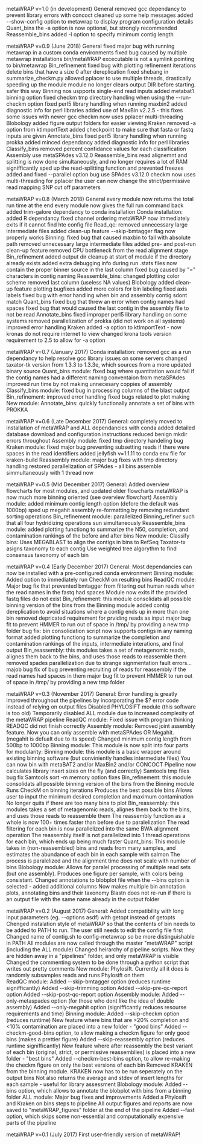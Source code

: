 metaWRAP v=1.0 (in development)
	General
		removed gcc dependancy to prevent library errors with concoct
		cleaned up some help messages
		added --show-config option to metawrap to display program configuration details
	Quant_bins
		the -a option is now optional, but strongly recommended
	Reassemble_bins
		added -l option to specify minimum contig length

metaWRAP v=0.9 (June 2018)
	General
		fixed major bug with running metawrap in a custom conda environments
		fixed bug caused by multiple metawrap installations
		bin/metaWRAP excecutable is not a symlink pointing to bin/metawrap
	Bin_refinement
		fixed bug with plotting refinement iterations
		delete bins that have a size 0 after dereplication
		fixed shebang in summarize_checkm.py
		allowed pplacer to use multiple threads, drastically speeding up the module
		module no longer clears output DIR before starting. safer this way
	Binning
		nos uspports single-end read inputs
		added metabat1 binning option
		fixed checkm tmp directory handling when using the --run-checkm option
		fixed perl5 library handling when running maxbin2
		added diagnostic info for perl libraries
		added use of MaxBin v2.2.5 - this fixes some issues with newer gcc
		checkm now uses pplacer multi-threading
	Blobology
		added figure output folders for easier viewing
	Kraken
		removed -a option from ktImportText
		added checkpoint to make sure that fasta or fastq inputs are given
	Annotate_bins
		fixed perl5 library handling when running prokka
		added minced dependancy
		added diagnostic info for perl libraries
	Classify_bins
		removed percent confidance values for each classification
	Assembly
		use metaSPAdes v3.12.0
	Reassemble_bins
		read alignemnt and splitting is now  done simultaneously, and no longer requires a lot of RAM
		signifficantly sped up the read-splitting function and prevented freezes
		added and fixed --parallel option bug
		use SPAdes v3.12.0
		checkm now uses multi-threading for pplacer
		the user can now change the strict/permissive read mapping SNP cut off parameters


metaWRAP v=0.8 (March 2018)
	General
		every module now returns the total run time at the end
		every module now gives the full run command back
		added trim-galore dependancy to conda installation
	Conda installation:
		added R dependancy
		fixed channel ordering
		metaWRAP now immediately exits if it cannot find hte config file
	Read_qc:
		removed unnecessary large intermediate files
		added clean-up feature
		--skip-bmtagger flag now properly works
	Binning:
		fixed bug that caused maxbin to fail with absolute path
		removed unnecessary large intermediate files
		added pre- and post-run clean-up feature
		removed CPU bottleneck from the read alignment stage
	Bin_refinement
		added output dir cleanup at start of module if the directory already exists
		added extra debugging info during run
		.stats files now contain the proper binner source in the last column
		fixed bug caused by "=" characters in contig naming
	Reassemble_bins:
		changed  plotting color scheme
		removed last column (useless NA values)
	Blobology
		added clean-up feature
		plotting bugfixes
		added more colors for bin labeling
		fixed axis labels
		fixed bug with error handling when bin and assembly contig sdont match
	Quant_bins
		fixed bug that threw an error when contig names had spaces
		fixed bug that would caused the last contig in the assembly file to not be read
	Annotate_bins
		fixed improper perl5 library handling on some systems
		removed parallelization of prokka (did not work on all systems)
		improved error handling
	Kraken
		added -a option to ktImportText - now kronas do not require internet to view
		changed krona tools version requirement to 2.5 to allow for -a option


metaWRAP v=0.7 (January 2017)
	Conda installation:
		removed gcc as a run dependancy to help resolve gcc library issues on some servers
		changed taxator-tk version from 1.3.3 to 1.3.3e, which sources from a more updated binary source
	Quant_bins module:
		fixed bug where quantitation would fail if the contig names had a different naming conventaion from metaSPAdes
		improved run time by not making unnecesary coppies of assembly	
	Classify_bins module:
		fixed bug in processing columns of the blast output
	Bin_refinement:
		improved error handling
		fixed bugs related to plot making
	New module: Annotate_bins:
		quickly functionally annotate a set of bins with PROKKA


metaWRAP v=0.6 (Late December 2017)
	General:
		completely moved to installation of metaWRAP and ALL dependancies with conda
		added detailed database download and configuration instructions
		reduced benign mkdir errors throughout
	Assembly module:
		fixed tmp directory handeling bug
	Kraken module:
		fixed major bug preventing subsetting reads if there were spaces in the read identifiers
		added jellyfish v=1.1.11 to conda env file for kraken-build
	Reassembly module:
		major bug fixes with tmp directory handling
		restored parallelization of SPAdes - all bins assemble simmultaneously with 1 thread now
	

metaWRAP v=0.5 (Mid December 2017)
	General:
		Added overview flowcharts for most modules, and updated older flowcharts
		metaWRAP is now much more binning oriented (see overview flowchart)
	Assembly module:
		added minimum contig length option (defore the default was 1000bp)
		sped up megahit assembly re-formatting by removing redundant sorting operations
	Bin_refinement module:
		parallelized Binning_refiner such that all four hydridizing operations sun simultaneously
	Reassemble_bins module:
		added plotting functiong to summarize the N50, completion, and contamination rankings of the before and after bins
	New module: Classify bins:
		Uses MEGABLAST to align the contigs in bins to RefSeq
		Taxator-tx asigns taxonomy to each contig
		Use weighted tree algorythm to find consensus taxonomy of each bin


metaWRAP v=0.4 (Early December 2017)
	General:
		Most dependancies can now be installed with a pre-configured conda environment
	Binning module:
		Added option to immediately run CheckM on resulting bins
	ReadQC module:
		Major bug fix that prevented bmtagger from filtering out human reads when the read names in the fastq had spaces
		Module now exits if the provided fastq files do not exist
	Bin_refinement: this module consolidats all possible binning version of the bins from the Binning module
		added contig dereplication to avoid situations where a contig ends up in more than one bin
		removed depricated requirement for prviding reads as input
		major bug fit to prevent HMMER to run out of space in /tmp/ by providing a new tmp folder
		bug fix: bin consolidation script now supports contigs in any naming format
		added plotting functiong to summarize the completion and contamination rankings of the inputs, intermediate interations, and final output
	Bin_reassembly: this modules takes a set of metagenomic reads, alignes them back to the bins, and uses those reads to reassemble them
		removed spades parallelization due to strange signmentation fault errors...
		majob bug fix of bug preventing recruiting of reads for reassembly if the read names had spaces in them
		major bug fit to prevent HMMER to run out of space in /tmp/ by providing a new tmp folder


metaWRAP v=0.3 (November 2017)
	General:
		Error handling is greatly improved throughout the pipelines by incorporating the $? error code instead of relying on output files
		Disabled PHYLOSIFT module (this software is too old)
		Temporarily disabled ALL module due to increased complexity of the metaWRAP pipeline
	ReadQC module:
		Fixed issue with program thinking READQC did not finish correctly
	Assembly module:
		Removed joint assembly feature. Now you can only assemble with metaSPAdes OR Megahit.
		(megahit is defualt due to its speed)
		Changed minimum contig length from 500bp to 1000bp
	Binning module:
		This module is now split into four parts for modularity:
		Binning module: this module is a basic wrapper around existing binning software (but conviniently handles intermediate files)
			You can now bin with metaBAT2 and/or MaxBin2 and/or CONCOCT
			Pipeline now calculates library insert sizes on the fly (and correctly)
			Samtools tmp files bug fix
			Samtools sort -m memory option fixes
		Bin_refinement: this module consolidats all possible binning version of the bins from the Binning module
			Runs CheckM on binning iterations
			Produces the best possible bins
			Allows user to input the minimum desired completion and maximum contamination
			No longer quits if there are too many bins to plot
		Bin_reassembly: this modules takes a set of metagenomic reads, alignes them back to the bins, and uses those reads to reassemble them
			The reassembly function as a whole is now 100+ times faster than before due to paralelization
			The read filtering for each bin is now parallelized into the same BWA alignment operation
			The reassembly itself is not parallelized into 1 thread operations for each bin, which ends up being much faster
		Quant_bins:
			This module takes in (non-reassembled) bins and reads from many samples, and estimates the abundance of each bin in each sample with salmon
			The process is paralelized and the alignment time does not scale with number of bins
	Blobology module:
		Allows for paralel processing of multiple read sets (but one assembly). Produces one figure per sample, with colors being consistant.
		Changed annotations to blobplot file when the --bins option is selected - added additional columns
		Now makes multiple bin annotation plots, annotating bins and their taxonomy
		Blastn does not re-run if there is an output file with the same name already in the output folder


metaWRAP v=0.2 (August 2017)
	General:
		Added compatibility with long input parameters (eg. --options asdf) with getopt instead of getopts
		Chenged instalation style of metaWRAP so that the contents of bin needs to be added to PATH to run. The user still needs to edit the config file first
		Changed name of contig.sh to config-metawrap so be more distinguishable in PATH
		All modules are now called through the master "metaWRAP" script (including the ALL module)
		Changed heirarchy of pipeline scripts. Now they are hidden away in a "pipelines" folder, and only metaWRAP is visible
		Changed the commenting system to be done through a python script that writes out pretty comments
		New module: Phylosift. Currently all it does is randomly subsamples reads and runs Phylosift on them	
	ReadQC module:
		Added --skip-bmtagger option (reduces runtime signifficantly)
		Added --skip-trimming option
		Added --skip-pre-qc-report option
		Added --skip-post-qc-report option
	Assembly module:
		Added --only-metaspades option (for those who dont like the idea of double assembly)
		Added --only-megahit option (signifficantly reduces resourse requirements and time)
	Binning module:
		Added --skip-checkm option (reduces runtime)
		New feature where bins that are >20% completion and <10% contamination are placed into a new folder - "good bins"
		Added --checkm-good-bins option, to allow making a checkm figure for only good bins (makes a prettier figure)
		Added --skip-reassembly option (reduces runtime signifficantly)
		New feature where after reassembly the best variant of each bin (original, strict, or permissive reassemblies) is placed into a new folder - "best bins"
		Added --checkm-best-bins option, to allow re-making the checkm figure on only the best versions of each bin
		Removed KRAKEN from the binning module. KRAKEN now has to be run seperately on the output bins
		Not also returns the average and stdev of insert lengths for each sample - useful for library assessment
	Blobology module:
		Added --bins option, which allows to annotate the blobplot with bins from a binning folder
	ALL module:
		Major bug fixes and improvements
		Added a Phylosift and Kraken on bins steps to pipeline
		All output figures and reports are now saved to "metaWRAP_figures" folder at the end of the pipeline
		Added --fast option, which skips some non-essential and computationally expensive parts of the pipeline


metaWRAP v=0.1 (July 2017)
	First user-friendly version of metaWRAP!
